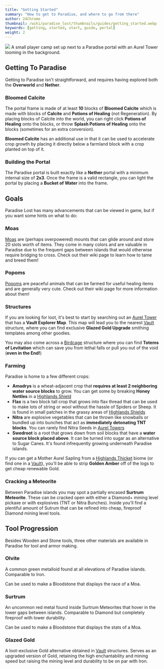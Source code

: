 ```yaml
---
title: "Getting Started"
summary: "How to get to Paradise, and where to go from there"
author: 24Chrome
thumbnail: /wiki/paradise_lost/thumbnails/guides/getting_started.webp
keywords: [getting, started, start, guide, portal]
weight: 2
---
```


<img src="/wiki/paradise_lost/guides/getting_started.webp">
A small player camp set up next to a Paradise portal with an Aurel Tower looming in the background.

## Getting To Paradise
Getting to Paradise isn't straightforward, and requires having explored both the **Overworld** and **Nether**. 

### Bloomed Calcite
The portal frame is made of at least **10** blocks of **Bloomed Calcite** which is made with blocks of **Calcite** and **Potions of Healing** (not Regeneration).
By placing blocks of Calcite into the world, you can right click **Potions of Healing** onto the blocks, or throw **Splash Potions of Healing** onto the blocks (sometimes for an extra conversion).

**Bloomed Calcite** has an additional use in that it can be used to accelerate crop growth by placing it directly below a farmland block with a crop planted on top of it.

### Building the Portal
The Paradise portal is built exactly like a **Nether** portal with a minimum internal size of **2x3**. Once the frame is a valid rectangle, you can light the portal by placing a **Bucket of Water** into the frame.


## Goals
Paradise Lost has many advancements that can be viewed in game, but if you want some hints on what to do:

### Moas
[Moas](/wiki/paradise-lost/mobs/moa/) are (perhaps overpowered) mounts that can glide around and store 20 slots worth of items. They come in many colors and are valuable in Paradise due to the frequent gaps between islands that would otherwise require bridging to cross. Check out their wiki page to learn how to tame and breed them!

### Popoms
[Popoms](/wiki/paradise-lost/mobs/popom/) are peaceful animals that can be farmed for useful healing items and are generally very cute. Check out their wiki page for more information about them!

### Structures
If you are looking for loot, it's best to start by searching out an [Aurel Tower](/wiki/paradise-lost/structures/aurel-tower/) that has a **Vault Explorer Map**. This map will lead you to the nearest [Vault](/wiki/paradise-lost/structures/vault/) structure, where you can find exclusive **Glazed Gold Upgrade** smithing templates among other goodies.

You may also come across a [Birdcage](/wiki/paradise-lost/structures/birdcage/) structure where you can find **Totems of Levitation** which can save you from lethal falls or pull you out of the void (**even in the End!**)

### Farming
Paradise is home to a few different crops:
* **Amadrys** is a wheat-adjacent crop that **requires at least 2 neighboring water source blocks** to grow. You can get some by breaking **Honey Nettles** in a [Highlands Shield](/wiki/paradise-lost/biomes/highlands-shield/)
* **Flax** is a two block tall crop that grows into flax thread that can be used to make lots of string or wool without the hassle of Spiders or Sheep. It is found in small patches in the grassy areas of [Highlands Shields](/wiki/paradise-lost/biomes/highlands-shield/)
* **Nitra** are explosive vegetables that can be thrown like snowballs or bundled up into bunches that act as **immediately detonating TNT blocks**. You can rarely find Nitra Seeds in [Aurel Towers](/wiki/paradise-lost/structures/aurel-tower/)
* **Swedroot** is a root that grows down from soil blocks that have a **water source block placed above**. It can be turned into sugar as an alternative to Sugar Canes. It's found infrequently growing underneath Paradise islands.

If you can get a Mother Aurel Sapling from a [Highlands Thicket](/wiki/paradise-lost/biomes/highlands-thicket/) biome (or find one in a [Vault](/wiki/paradise-lost/structures/vault/)), you'll be able to strip **Golden Amber** off of the logs to get cheap renewable Gold.

### Cracking a Meteorite
Between Paradise islands you may spot a partially encased **Surtrum Meteorite**. These can be cracked open with either a Diamond+ mining level pickaxe or with explosives (TNT or Nitra Bunches). Inside you'll find a plentiful amount of Sutrum that can be refined into cheap, fireproof Diamond mining level tools.

## Tool Progression
Besides Wooden and Stone tools, three other materials are available in Paradise for tool and armor making.

### Olvite
A common green metalloid found at all elevations of Paradise islands. Comparable to Iron.

Can be used to make a Bloodstone that displays the race of a Moa.

### Surtrum
An uncommon red metal found inside Surtrum Meteorites that hover in the lower gaps between islands. Comparable to Diamond but completely fireproof with lower durability.

Can be used to make a Bloodstone that displays the stats of a Moa.

### Glazed Gold
A loot-exclusive Gold alternative obtained in [Vault](/wiki/paradise-lost/structures/vault/) structures. Serves as an upgraded version of Gold, retaining the high enchantability and mining speed but raising the mining level and durability to be on par with Iron. 
